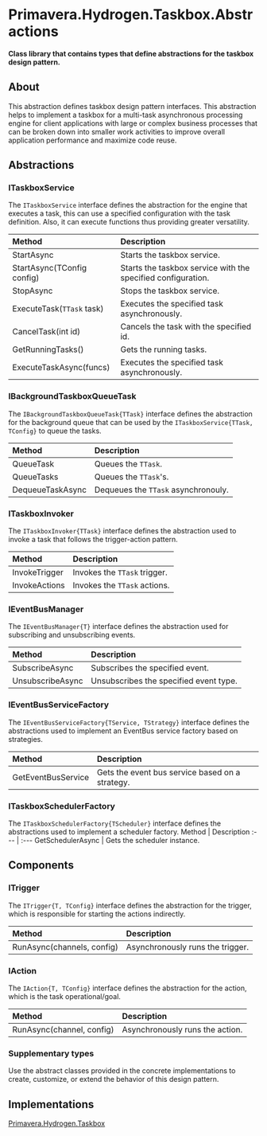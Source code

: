 <!-- REFERENCES -->

[REF_TBX]: ./Taskbox.md

<!-- DOCUMENT -->

# Primavera.Hydrogen.Taskbox.Abstractions

**Class library that contains types that define abstractions for the taskbox design pattern.**

## About

This abstraction defines taskbox design pattern interfaces. This abstraction helps to implement a taskbox for a multi-task asynchronous processing engine for client applications with large or complex business processes that can be broken down into smaller work activities to improve overall application performance and maximize code reuse.

## Abstractions

### ITaskboxService

The `ITaskboxService` interface defines the abstraction for the engine that executes a task, this can use a specified configuration with the task definition. Also, it can execute functions thus providing greater versatility.  

Method | Description
:--- | :---
StartAsync | Starts the taskbox service.
StartAsync(TConfig config) | Starts the taskbox service with the specified configuration.
StopAsync | Stops the taskbox service.
ExecuteTask(`TTask` task) | Executes the specified task asynchronously.
CancelTask(int id) | Cancels the task with the specified id.
GetRunningTasks() | Gets the running tasks.
ExecuteTaskAsync(funcs) |  Executes the specified task asynchronously.

### IBackgroundTaskboxQueueTask

The `IBackgroundTaskboxQueueTask{TTask}` interface defines the abstraction for the background queue that can be used by the `ITaskboxService{TTask, TConfig}` to queue the tasks.

Method | Description
:--- | :---
QueueTask | Queues the `TTask`.
QueueTasks |  Queues the `TTask`'s.
DequeueTaskAsync | Dequeues the `TTask` asynchronouly.

### ITaskboxInvoker

The `ITaskboxInvoker{TTask}` interface defines the abstraction used to invoke a task that follows the trigger-action pattern.

Method | Description
:--- | :---
InvokeTrigger | Invokes the `TTask` trigger.
InvokeActions |  Invokes the `TTask` actions.

### IEventBusManager

The `IEventBusManager{T}` interface defines the abstraction used for subscribing and unsubscribing events.

Method | Description
:--- | :---
SubscribeAsync | Subscribes the specified event.
UnsubscribeAsync |  Unsubscribes the specified event type.

### IEventBusServiceFactory

The `IEventBusServiceFactory{TService, TStrategy}` interface defines the abstractions used to implement an EventBus service factory based on strategies.

Method | Description
:--- | :---
GetEventBusService | Gets the event bus service based on a strategy.

### ITaskboxSchedulerFactory

The `ITaskboxSchedulerFactory{TScheduler}` interface defines the abstractions used to implement a scheduler factory.
Method | Description
:--- | :---
GetSchedulerAsync | Gets the scheduler instance.

## Components

### ITrigger

The `ITrigger{T, TConfig}` interface defines the abstraction for the trigger, which is responsible for starting the actions indirectly.

Method | Description
:--- | :---
RunAsync(channels, config) | Asynchronously runs the trigger.

### IAction

The `IAction{T, TConfig}` interface defines the abstraction for the action, which is the task operational/goal.

Method | Description
:--- | :---
RunAsync(channel, config) | Asynchronously runs the action.

### Supplementary types

Use the abstract classes provided in the concrete implementations to create, customize, or extend the behavior of this design pattern.

## Implementations

[Primavera.Hydrogen.Taskbox][REF_TBX]
